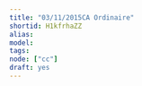 ```yaml
---
title: "03/11/2015CA Ordinaire"
shortid: H1kfrhaZZ
alias:
model:
tags:
node: ["cc"]
draft: yes
---
```

